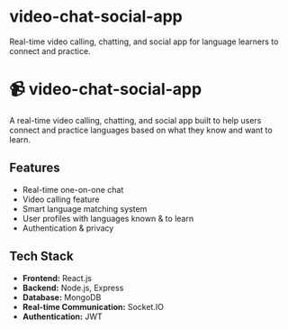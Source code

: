 # video-chat-social-app
Real-time video calling, chatting, and social app for language learners to connect and practice.

# 📹 video-chat-social-app

A real-time video calling, chatting, and social app built to help users connect and practice languages based on what they know and want to learn.

## Features
-  Real-time one-on-one chat
-  Video calling feature
-  Smart language matching system
-  User profiles with languages known & to learn
-  Authentication & privacy

##  Tech Stack
- **Frontend:** React.js
- **Backend:** Node.js, Express
- **Database:** MongoDB
- **Real-time Communication:** Socket.IO
- **Authentication:** JWT
